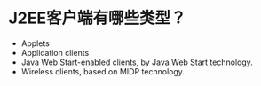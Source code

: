 # J2EE客户端有哪些类型？

* Applets
* Application clients
* Java Web Start-enabled clients, by Java Web Start technology.
* Wireless clients, based on MIDP technology.
